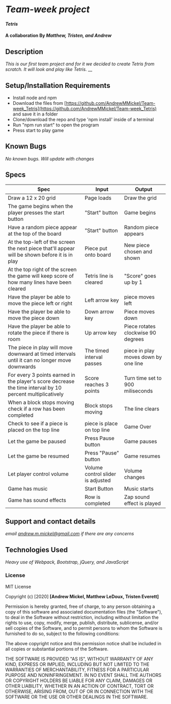 # _Team-week project_

#### _Tetris_

#### A collaboration By _Matthew, Tristen, and Andrew_

## Description

_This is our first team project and for it we decided to create Tetris from scratch. It will look and play like Tetris._
__

## Setup/Installation Requirements
* Install node and npm
* Download the files from [https://github.com/AndrewMMickel/Team-week_Tetris](https://github.com/AndrewMMickel/Team-week_Tetris) and save it in a folder
* Clone/download the repo and type 'npm install' inside of a terminal 
* Run "npm run start" to open the program
* Press start to play game

## Known Bugs

_No known bugs. Will update with changes_

## Specs
|Spec|Input|Output|
|----|------|------|
|Draw a 12 x 20 grid|Page loads| Draw the grid|
|The game begins when the player presses the start button|"Start" button|Game begins|
|Have a random piece appear at the top of the board|"Start" button|Random piece appears|
|At the top-left of the screen the next piece that'll appear will be shown before it is in play|Piece put onto board|New piece chosen and shown|
|At the top right of the screen the game will keep score of how many lines have been cleared|Tetris line is cleared|"Score" goes up by 1|
|Have the player be able to move the piece left or right|Left arrow key|piece moves left|
|Have the player be able to move the piece down|Down arrow key|Piece moves down|
|Have the player be able to rotate the piece if there is room|Up arrow key|Piece rotates clockwise 90 degrees|
|The piece in play will move downward at timed intervals until it can no longer move downwards|The timed interval passes|piece in play moves down by one line|
|For every 3 points earned in the player's score decrease the time interval by 10 percent multiplicatively|Score reaches 3 points|Turn time set to 900 miliseconds|
|When a block stops moving check if a row has been completed|Block stops moving |The line clears|
|Check to see if a piece is placed on the top line|piece is place on top line|Game Over|
|Let the game be paused|Press Pause button|Game pauses|
|Let the game be resumed|Press "Pause" button |Game resumes|
|Let player control volume|Volume control slider is adjusted|Volume changes|
|Game has music|Start Button|Music starts|
|Game has sound effects|Row is completed|Zap sound effect is played|


## Support and contact details

_email andrew.m.mickel@gmail.com if there are any concerns_

## Technologies Used

_Heavy use of Webpack, Bootstrap, jQuery, and JavaScript_

### License

MIT License

Copyright (c) [2020] **[Andrew Mickel, Matthew LeDoux, Tristen Everett]**

Permission is hereby granted, free of charge, to any person obtaining a copy
of this software and associated documentation files (the "Software"), to deal
in the Software without restriction, including without limitation the rights
to use, copy, modify, merge, publish, distribute, sublicense, and/or sell
copies of the Software, and to permit persons to whom the Software is
furnished to do so, subject to the following conditions:

The above copyright notice and this permission notice shall be included in all
copies or substantial portions of the Software.

THE SOFTWARE IS PROVIDED "AS IS", WITHOUT WARRANTY OF ANY KIND, EXPRESS OR
IMPLIED, INCLUDING BUT NOT LIMITED TO THE WARRANTIES OF MERCHANTABILITY,
FITNESS FOR A PARTICULAR PURPOSE AND NONINFRINGEMENT. IN NO EVENT SHALL THE
AUTHORS OR COPYRIGHT HOLDERS BE LIABLE FOR ANY CLAIM, DAMAGES OR OTHER
LIABILITY, WHETHER IN AN ACTION OF CONTRACT, TORT OR OTHERWISE, ARISING FROM,
OUT OF OR IN CONNECTION WITH THE SOFTWARE OR THE USE OR OTHER DEALINGS IN THE
SOFTWARE.